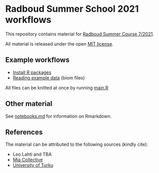 # Radboud Summer School 2021 workflows

This repository contains material for [Radboud Summer Course 7/2021](https://www.ru.nl/radboudsummerschool/courses/2021/brain-bacteria-behaviour/).

All material is released under the open [MIT license](LICENSE).


## Example workflows

 * [Install R packages](install.R)
 * [Reading example data](import.md) (biom files)

All files can be knitted at once by running [main.R](main.R)


## Other material

See [notebooks.md](notebooks.md) for information on Rmarkdown.


## References 

The material can be attributed to the following sources (kindly cite):

 * Leo Lahti and TBA
 * [Mia Collective](microbiome.github.io)
 * [University of Turku](datascience.utu.fi)



